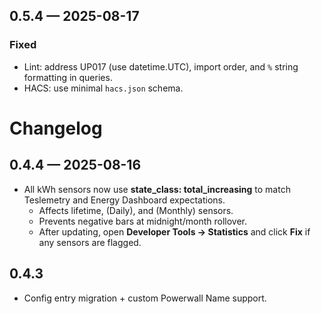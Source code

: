 ## 0.5.4 — 2025-08-17
### Fixed
- Lint: address UP017 (use datetime.UTC), import order, and `%` string formatting in queries.
- HACS: use minimal `hacs.json` schema.

# Changelog

## 0.4.4 — 2025-08-16
- All kWh sensors now use **state_class: total_increasing** to match Teslemetry and Energy Dashboard expectations.
  - Affects lifetime, (Daily), and (Monthly) sensors.
  - Prevents negative bars at midnight/month rollover.
  - After updating, open **Developer Tools → Statistics** and click **Fix** if any sensors are flagged.

## 0.4.3
- Config entry migration + custom Powerwall Name support.
